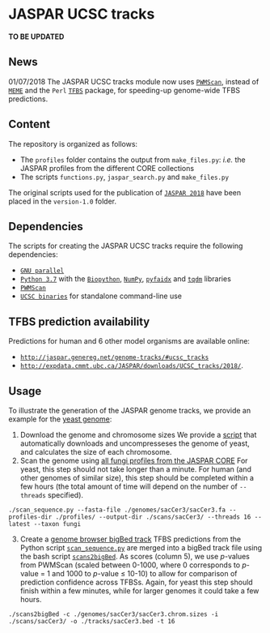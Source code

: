 # JASPAR UCSC tracks
**TO BE UPDATED**

## News
01/07/2018 The JASPAR UCSC tracks module now uses [`PWMScan`](http://ccg.vital-it.ch/pwmscan), instead of [`MEME`](http://meme-suite.org/doc/overview.html) and the `Perl` [`TFBS`](http://tfbs.genereg.net) package, for speeding-up genome-wide TFBS predictions.

## Content
The repository is organized as follows:
* The `profiles` folder contains the output from `make_files.py`: *i.e.* the JASPAR profiles from the different CORE collections
* The scripts `functions.py`, `jaspar_search.py` and `make_files.py`

The original scripts used for the publication of [`JASPAR 2018`](https://doi.org/10.1093/nar/gkx1126) have been placed in the `version-1.0` folder.

## Dependencies
The scripts for creating the JASPAR UCSC tracks require the following dependencies:
* [`GNU parallel`](https://www.gnu.org/software/parallel/)
* [`Python 3.7`](https://www.python.org/download/releases/3.7/) with the [`Biopython`](http://biopython.org), [`NumPy`](http://www.numpy.org), [`pyfaidx`](https://peerj.com/preprints/970/) and [`tqdm`](https://tqdm.github.io) libraries
* [`PWMScan`](http://ccg.vital-it.ch/pwmscan)
* [`UCSC binaries`](http://hgdownload.cse.ucsc.edu/admin/exe/) for standalone command-line use

## TFBS prediction availability
Predictions for human and 6 other model organisms are available online:
* [`http://jaspar.genereg.net/genome-tracks/#ucsc_tracks`](http://jaspar.genereg.net/genome-tracks/#ucsc_tracks)
* [`http://expdata.cmmt.ubc.ca/JASPAR/downloads/UCSC_tracks/2018/`](http://expdata.cmmt.ubc.ca/JASPAR/downloads/UCSC_tracks/2018/).

## Usage
To illustrate the generation of the JASPAR genome tracks, we provide an example for the [yeast genome](https://www.ncbi.nlm.nih.gov/assembly/GCF_000146045.2/):
1) Download the genome and chromosome sizes
We provide a [script](https://github.com/wassermanlab/JASPAR-UCSC-tracks/blob/master/genomes/sacCer3/sacCer3.sh) that automatically downloads and uncompresseses the genome of yeast, and calculates the size of each chromosome. 
2) Scan the genome using [all fungi profiles from the JASPAR CORE](http://jaspar.genereg.net/search?q=&collection=CORE&tax_group=fungi)
For yeast, this step should not take longer than a minute. For human (and other genomes of similar size), this step should be completed within a few hours (the total amount of time will depend on the number of `--threads` specified).
```
./scan_sequence.py --fasta-file ./genomes/sacCer3/sacCer3.fa --profiles-dir ./profiles/ --output-dir ./scans/sacCer3/ --threads 16 --latest --taxon fungi
```
3) Create a [genome browser bigBed track](https://genome.ucsc.edu/goldenPath/help/bigBed.html)
TFBS predictions from the Python script [`scan_sequence.py`](https://github.com/wassermanlab/JASPAR-UCSC-tracks/blob/master/scan_sequence.py) are merged into a bigBed track file using the bash script [`scans2bigBed`](https://github.com/wassermanlab/JASPAR-UCSC-tracks/blob/master/scans2bigBed). As scores (column 5), we use <i>p</i>-values from PWMScan (scaled between 0-1000, where 0 corresponds to <i>p</i>-value = 1 and 1000 to <i>p</i>-value ≤ 10-10) to allow for comparison of prediction confidence across TFBSs. Again, for yeast this step should finish within a few minutes, while for larger genomes it could take a few hours.
```
./scans2bigBed -c ./genomes/sacCer3/sacCer3.chrom.sizes -i ./scans/sacCer3/ -o ./tracks/sacCer3.bed -t 16
```